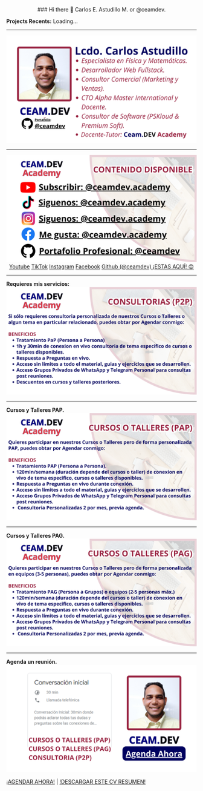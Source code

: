 <div align="center">### Hi there 👋 Carlos E. Astudillo M. or @ceamdev. </div>

<b>Projects Recents:</b> Loading...
<hr>
<img src="https://raw.githubusercontent.com/ceamdev/ceamdev/main/1%20-%20LCDO%20CARLOS%20ASUTIDILLO%20-%20CEAMDEV%20ACADEMY.png"/>
<hr>
<img src="https://raw.githubusercontent.com/ceamdev/ceamdev/main/2%20-%20LCDO%20CARLOS%20ASUTIDILLO%20-%20CEAMDEV%20ACADEMY.png"/>
<div align="center">
<a href="https://www.youtube.com/@ceamdev.academy?sub_confirmation=1">Youtube</a>
<a href="https://www.tiktok.com/@ceamdev.academy">TikTok</a>
<a href="https://www.instagram.com/@ceamdev.academy">Instagram</a>
<a href="https://www.facebook.com/@ceamdev.academy">Facebook</a>
<a href="https://github.com/ceamdev/">Github (@ceamdev) ¡ESTAS AQUÍ! 😊</a></div>
<hr>
<b>Requieres mis servicios: </b>
<a href="https://calendar.google.com/calendar/u/0/appointments/AcZssZ0mi9Rju_p9U57B-qhjN6FX-0GHz5T8qSpMPO0="><img src="https://raw.githubusercontent.com/ceamdev/ceamdev/main/5%20-%20LCDO%20CARLOS%20ASUTIDILLO%20-%20CEAMDEV%20ACADEMY.png"></a>
<hr>
<b>Cursos y Talleres PAP.</b>
<a href="https://calendar.google.com/calendar/u/0/appointments/AcZssZ0mi9Rju_p9U57B-qhjN6FX-0GHz5T8qSpMPO0="><img src="https://raw.githubusercontent.com/ceamdev/ceamdev/main/3%20-%20LCDO%20CARLOS%20ASUTIDILLO%20-%20CEAMDEV%20ACADEMY.png"/></a>
<hr>
<b>Cursos y Talleres PAG.</b>
<a href="https://calendar.google.com/calendar/u/0/appointments/AcZssZ0mi9Rju_p9U57B-qhjN6FX-0GHz5T8qSpMPO0="><img src="https://raw.githubusercontent.com/ceamdev/ceamdev/main/4%20-%20LCDO%20CARLOS%20ASUTIDILLO%20-%20CEAMDEV%20ACADEMY.png"></a>
<hr>
<b>Agenda un reunión.</b>
<a href="https://calendar.google.com/calendar/u/0/appointments/AcZssZ0mi9Rju_p9U57B-qhjN6FX-0GHz5T8qSpMPO0="><img src="https://raw.githubusercontent.com/ceamdev/ceamdev/main/6%20-%20LCDO%20CARLOS%20ASUTIDILLO%20-%20CEAMDEV%20ACADEMY.png"/></a>
<p aling="center"><a href="https://calendar.google.com/calendar/u/0/appointments/AcZssZ0mi9Rju_p9U57B-qhjN6FX-0GHz5T8qSpMPO0=">¡AGENDAR AHORA!</a> | <a href="https://raw.githubusercontent.com/ceamdev/ceamdev/main/LCDO CARLOS ASUTIDILLO - CEAMDEV ACADEMY.pdf">!DESCARGAR ESTE CV RESUMEN!</a></p>
<!--
**ceamdev/ceamdev** is a ✨ _special_ ✨ repository because its `README.md` (this file) appears on your GitHub profile.

Here are some ideas to get you started:

- 🔭 I’m currently working on ...
- 🌱 I’m currently learning ...
- 👯 I’m looking to collaborate on ...
- 🤔 I’m looking for help with ...
- 💬 Ask me about ...
- 📫 How to reach me: ...
- 😄 Pronouns: ...
- ⚡ Fun fact: ...
-->
